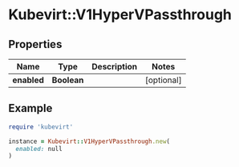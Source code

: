 # Kubevirt::V1HyperVPassthrough

## Properties

| Name | Type | Description | Notes |
| ---- | ---- | ----------- | ----- |
| **enabled** | **Boolean** |  | [optional] |

## Example

```ruby
require 'kubevirt'

instance = Kubevirt::V1HyperVPassthrough.new(
  enabled: null
)
```

